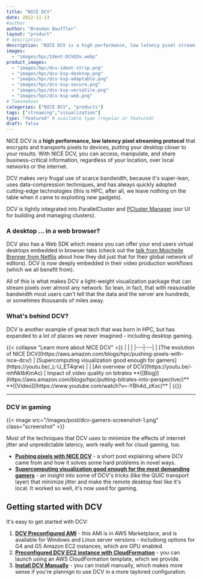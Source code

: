 ```yaml
---
title: "NICE DCV"
date: 2022-11-13
#author
author: "Brendan Bouffler"
layout: "product"
# description
description: "NICE DCV is a high performance, low latency pixel streaming protocol that encrypts and transports pixels to devices, putting your desktop closer to your results. You can access, manipulate, and share business-critical information, regardless of your location, over local networks or the internet."
images:
  - "images/hpc/Ident-DCV@3x.webp"
product_images:
  - "images/hpc/dcv-ident-strip.png"
  - "images/hpc/dcv-ksp-desktop.png"
  - "images/hpc/dcv-ksp-adaptable.png"
  - "images/hpc/dcv-ksp-secure.png"
  - "images/hpc/dcv-ksp-versatile.png"
  - "images/hpc/dcv-ksp-web.png"        
# Taxonomies
categories: ["NICE DCV", "products"]
tags: ["streaming","visualization"]
type: "featured" # available type (regular or featured)
draft: false
---
```


NICE DCV is a **high performance, low latency pixel streaming protocol** that encrypts and transports pixels to devices, putting your desktop closer to your results. With NICE DCV, you can access, manipulate, and share business-critical information, regardless of your location, over local networks or the internet.

DCV makes *very* frugal use of scarce bandwidth, because it's super-lean, uses data-compression techniques, and has always quickly adopted cutting-edge technologies (this is HPC, after all, we leave nothing on the table when it came to exploiting new gadgets).

DCV is tightly integrated into ParallelCluster and [PCluster Manager](https://youtu.be/PChP3FQWeJQ) (our UI for building and managing clusters).

### A desktop ... in a web browser?

DCV also has a Web SDK which means you can offer your end users virtual desktops embedded in browser tabs (check out the [talk from Moichelle Brenner from Netflix](https://youtu.be/PUAeBQ98Odc) about how they did just that for their global network of editors). DCV is now deeply embedded in their video production workflows (which we all benefit from).

All of this is what makes DCV a light-weight visualization package that can stream pixels over almost any network. So lean, in fact, that with reasonable bandwidth most users can't tell that the data and the server are hundreds, or sometimes thousands of miles away.

### What's behind DCV?

DCV is another example of great tech that was born in HPC, but has expanded to a lot of places we never imagined - including desktop gaming.

<div class="row">
<div class="col">
{{< collapse "Learn more about NICE DCV" >}}
<style>
table tr th:empty {
  display: none;
}
table td {
  text-align: center;
}
</style>
| | |
|---|---|
| [The evolution of NICE DCV](https://aws.amazon.com/blogs/hpc/pushing-pixels-with-nice-dcv/) | [Supercomputing visualization good enough for gamers](https://youtu.be/_L-U_ET4qrw) |
| [An overview of DCV](https://youtu.be/-mhNktbKmAc) | Impact of video quality on bitrates **[[Blog]](https://aws.amazon.com/blogs/hpc/putting-bitrates-into-perspective/)** **[[Video]](https://www.youtube.com/watch?v=-YBh4d_zKxc)** |
{{</ collapse >}}

</div>
</div>

----

### DCV in gaming

<style>
.screenshot {
  float:right !important;
  width:500px;
  padding: 10px;
  }
</style>

{{< image src="/images/post/dcv-gamers-screenshot-1.png" class="screenshot" >}}

Most of the techniques that DCV uses to minimize the effects of internet jitter and unpredictable latency, work really well for cloud gaming, too.

- **[Pushing pixels with NICE DCV](https://aws.amazon.com/blogs/hpc/pushing-pixels-with-nice-dcv/)** - a short post explaining where DCV came from and how it solves some hard problems in novel ways.
- **[Supercomputing visualization good enough for the most demanding gamers](https://youtu.be/_L-U_ET4qrw)** - an insight into some of DCV's tricks (like the QUIC transport layer) that minimize jitter and make the remote desktop feel like it's local. It worked so well, it's now used for gaming.

## Getting started with DCV

It's easy to get started with DCV:

1. **[DCV Preconfigured AMI](https://aws.amazon.com/marketplace/seller-profile?id=74eff437-1315-4130-8b04-27da3fa01de1)** - this AMI is in AWS Marketplace, and is available for Windows and Linux server versions - includiong options for G4 and G5 Amazon EC2 instances, which are GPU enabled. 
2. **[Preconfigured DCV EC2 instance with CloudFormation](https://download.nice-dcv.com/cloudformation.html)** - you can launch using an AWS CloudFormation template, which we provide.
3. **[Install DCV Manually](https://docs.aws.amazon.com/dcv/latest/adminguide/setting-up.html)** - you can install manually, which makes more sense if you're plannign to use DCV in a more taylored configuration.

